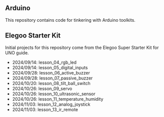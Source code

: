 ## Arduino
This repository contains code for tinkering with Arduino toolkits.

## Elegoo Starter Kit
Initial projects for this repository come from the Elegoo Super Starter Kit for UNO guide.

* 2024/09/14: lesson_04_rgb_led
* 2024/09/14: lesson_05_digital_inputs
* 2024/09/28: lesson_06_active_buzzer
* 2024/09/28: lesson_07_passive_buzzer
* 2024/10/20: lesson_08_tilt_ball_switch
* 2024/10/26: lesson_09_servo
* 2024/10/26: lesson_10_ultrasonic_sensor
* 2024/10/26: lesson_11_temperature_humidity
* 2024/11/03: lesson_12_analog_joystick
* 2024/11/03: lesson_13_ir_remote